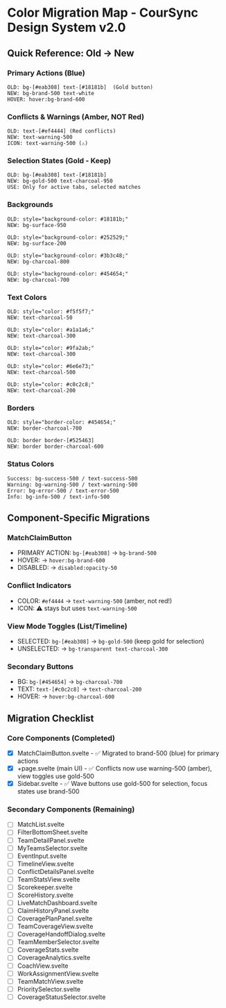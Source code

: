 # Color Migration Map - CourSync Design System v2.0

## Quick Reference: Old → New

### Primary Actions (Blue)
```
OLD: bg-[#eab308] text-[#18181b]  (Gold button)
NEW: bg-brand-500 text-white
HOVER: hover:bg-brand-600
```

### Conflicts & Warnings (Amber, NOT Red)
```
OLD: text-[#ef4444] (Red conflicts)
NEW: text-warning-500
ICON: text-warning-500 (⚠️)
```

### Selection States (Gold - Keep)
```
OLD: bg-[#eab308] text-[#18181b]
NEW: bg-gold-500 text-charcoal-950
USE: Only for active tabs, selected matches
```

### Backgrounds
```
OLD: style="background-color: #18181b;"
NEW: bg-surface-950

OLD: style="background-color: #252529;"
NEW: bg-surface-200

OLD: style="background-color: #3b3c48;"
NEW: bg-charcoal-800

OLD: style="background-color: #454654;"
NEW: bg-charcoal-700
```

### Text Colors
```
OLD: style="color: #f5f5f7;"
NEW: text-charcoal-50

OLD: style="color: #a1a1a6;"
NEW: text-charcoal-300

OLD: style="color: #9fa2ab;"
NEW: text-charcoal-300

OLD: style="color: #6e6e73;"
NEW: text-charcoal-500

OLD: style="color: #c0c2c8;"
NEW: text-charcoal-200
```

### Borders
```
OLD: style="border-color: #454654;"
NEW: border-charcoal-700

OLD: border border-[#525463]
NEW: border border-charcoal-600
```

### Status Colors
```
Success: bg-success-500 / text-success-500
Warning: bg-warning-500 / text-warning-500
Error: bg-error-500 / text-error-500
Info: bg-info-500 / text-info-500
```

## Component-Specific Migrations

### MatchClaimButton
- PRIMARY ACTION: `bg-[#eab308]` → `bg-brand-500`
- HOVER: → `hover:bg-brand-600`
- DISABLED: → `disabled:opacity-50`

### Conflict Indicators
- COLOR: `#ef4444` → `text-warning-500` (amber, not red!)
- ICON: ⚠️ stays but uses `text-warning-500`

### View Mode Toggles (List/Timeline)
- SELECTED: `bg-[#eab308]` → `bg-gold-500` (keep gold for selection)
- UNSELECTED: → `bg-transparent text-charcoal-300`

### Secondary Buttons
- BG: `bg-[#454654]` → `bg-charcoal-700`
- TEXT: `text-[#c0c2c8]` → `text-charcoal-200`
- HOVER: → `hover:bg-charcoal-600`

## Migration Checklist

### Core Components (Completed)
- [x] MatchClaimButton.svelte - ✅ Migrated to brand-500 (blue) for primary actions
- [x] +page.svelte (main UI) - ✅ Conflicts now use warning-500 (amber), view toggles use gold-500
- [x] Sidebar.svelte - ✅ Wave buttons use gold-500 for selection, focus states use brand-500

### Secondary Components (Remaining)
- [ ] MatchList.svelte
- [ ] FilterBottomSheet.svelte
- [ ] TeamDetailPanel.svelte
- [ ] MyTeamsSelector.svelte
- [ ] EventInput.svelte
- [ ] TimelineView.svelte
- [ ] ConflictDetailsPanel.svelte
- [ ] TeamStatsView.svelte
- [ ] Scorekeeper.svelte
- [ ] ScoreHistory.svelte
- [ ] LiveMatchDashboard.svelte
- [ ] ClaimHistoryPanel.svelte
- [ ] CoveragePlanPanel.svelte
- [ ] TeamCoverageView.svelte
- [ ] CoverageHandoffDialog.svelte
- [ ] TeamMemberSelector.svelte
- [ ] CoverageStats.svelte
- [ ] CoverageAnalytics.svelte
- [ ] CoachView.svelte
- [ ] WorkAssignmentView.svelte
- [ ] TeamMatchView.svelte
- [ ] PrioritySelector.svelte
- [ ] CoverageStatusSelector.svelte
